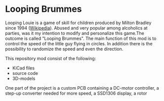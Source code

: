 # Looping Brummes
Looping Louie is a game of skill for children produced by Milton Bradley since 
1994 (<a href="https://en.wikipedia.org/wiki/Loopin'_Louie">Wikipedia</a>).
Abused and very popular among alcoholics at parties, was it my intention to 
modify and personalize this game.The outcome is called "Looping Brummes". 
The main function of this mod is to control the speed of the little guy flying 
in circles. In addition there is the possibility to randomize the speed and even
 the direction.

This repository mod consist of the following:
<ul>
  <li>KiCad files</li>
  <li>source code</li>
  <li>3D-models</li>
</ul> 

One part of the project is a custom PCB containing a DC-motor controller, a 
step-up converter needed for more speed, a SSD1306 display, a rotor

